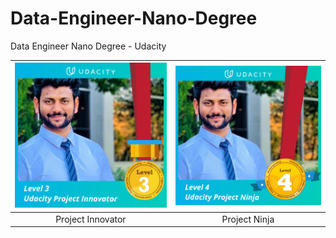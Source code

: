 # Data-Engineer-Nano-Degree
Data Engineer Nano Degree - Udacity


| ![Badge](projectInnovator.png)  | ![Badge](projectNinja.png) |
|:---:|:---:|
| Project Innovator | Project Ninja |
